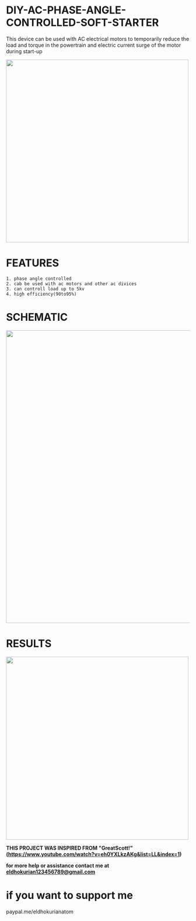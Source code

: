 # DIY-AC-PHASE-ANGLE-CONTROLLED-SOFT-STARTER
This device can be used with AC electrical motors to temporarily reduce the load and torque in the powertrain and electric current surge of the motor during start-up

 <image src="images/IMG_20210416_085327__01.jpg" width="500"> 
 
  # FEATURES
 ```
1. phase angle controlled
2. cab be used with ac motors and other ac divices
3. can controll load up to 5kv
4. high efficiency(90to95%)
``` 

# SCHEMATIC
<image src="images/Schematic_soft start_2021-04-21.png" width="800"> 


# RESULTS
<image src="images/IMG_20210417_084543__01.jpg" width="500"> 
 
  
  **THIS PROJECT WAS INSPIRED FROM "GreatScott!"(https://www.youtube.com/watch?v=eh0YXLkzAKg&list=LL&index=1)**
  
  
**for more help or assistance contact me at eldhokurian123456789@gmail.com**

# if you want to support me
paypal.me/eldhokurianatom
